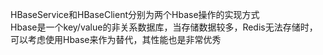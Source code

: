 HBaseService和HBaseClient分别为两个Hbase操作的实现方式  
Hbase是一个key/value的非关系数据库，当存储数据较多，Redis无法存储时，可以考虑使用Hbase来作为替代，其性能也是非常优秀